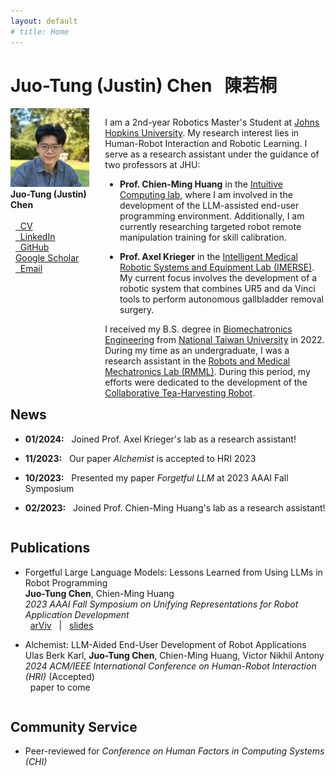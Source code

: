```yaml
---
layout: default
# title: Home
---
```



<h1>Juo-Tung (Justin) Chen &nbsp; 陳若桐</h1>

<div style="float: right; width: 70%;">
    <p>
        I am a 2nd-year Robotics Master's Student at 
        <a href="https://www.jhu.edu/">Johns Hopkins University</a>. 
        My research interest lies in Human-Robot Interaction and Robotic Learning. I serve as a research assistant under the guidance of two professors at JHU:
        <ul>
            <li>
                <b>Prof. Chien-Ming Huang</b> in the 
                <a href="https://intuitivecomputing.github.io/">Intuitive Computing lab</a>, where I am involved in the development of the LLM-assisted end-user programming environment. 
                Additionally, I am currently researching targeted robot remote manipulation training for skill calibration.
            </li>
        </ul>
        <ul>
            <li>
                <b>Prof. Axel Krieger</b> in the 
                <a href="https://imerse.lcsr.jhu.edu/">Intelligent Medical Robotic Systems and Equipment Lab (IMERSE)</a>. 
                My current focus involves the development of a robotic system that combines UR5 and da Vinci tools to perform autonomous gallbladder removal surgery.
            </li>
        </ul>
    </p>
    <p>
        I received my B.S. degree in 
        <a href="(https://www.bime.ntu.edu.tw/English/Default.html">Biomechatronics Engineering</a> 
        from 
        <a href="(https://www.ntu.edu.tw/">National Taiwan University</a> 
        in 2022.
        During my time as an undergraduate, I was a research assistant in the 
        <a href="http://rmml.bime.ntu.edu.tw/nturmmle.html">Robots and Medical Mechatronics Lab (RMML)</a>.
        During this period, my efforts were dedicated to the development of the
        <a href="https://sites.google.com/view/tea-harvesting-robot/project?authuser=0">Collaborative Tea-Harvesting Robot</a>.
    </p>

</div>

<div>
    <img src="/assets/Juo-Tung-photo.jpg" width="25%" height="28%">
    <br>
    <!-- <h3> -->
    <strong>Juo-Tung (Justin) Chen</strong>
    <br>
    <br>
        &nbsp; <i class="fa fa-file"></i> <a href="https://drive.google.com/file/d/1uHBaOGW2hYhs4___-GXZHyyhzmM4NJKn/view?usp=sharing">&nbsp; CV</a> <br>
        &nbsp; <i class="fa fa-linkedin"></i> <a href="https://www.linkedin.com/in/juo-tung-chen/">&nbsp; LinkedIn</a> <br>
        &nbsp; <i class="fa fa-github"></i> <a href="https://github.com/JuoTungChe">&nbsp; GitHub</a> <br>
        &nbsp; <i class="fa fa-graduation-cap"></i> <a href="https://scholar.google.com/citations?hl=en&view_op=list_works&gmla=AH70aAXxk2fHAZPjPFlZOI1pwkNiaeLONfXh8d1Bk3ozfIDCi39IcHQp8BZHilhw_QL-Gnu_nLg_e4Ew6t-VeA&user=qqUqgWoAAAAJ"> Google Scholar</a> <br>
        &nbsp; <i class="fa fa-envelope"></i> <a href="mailto:jchen396@jhu.edu">&nbsp; Email</a>
</div>

<div style="clear: both;"> 


<table width="100%" align="center" border="0" cellspacing="0" cellpadding="20">
    <tr>
        <h2>News</h2>
        <ul>
            <li><strong>01/2024:</strong> &nbsp; Joined Prof. Axel Krieger's lab as a research assistant!</li>
        </ul>			  
        <ul>
            <li><strong>11/2023:</strong> &nbsp; Our paper <em>Alchemist</em> is accepted to HRI 2023</li>
        </ul>
        <ul>
            <li><strong>10/2023:</strong> &nbsp; Presented my paper <em>Forgetful LLM</em> at 2023 AAAI Fall Symposium</li>
        </ul>
        <ul>
            <li><strong>02/2023:</strong> &nbsp; Joined Prof. Chien-Ming Huang's lab as a research assistant!</li>
        </ul>
    </tr>
</table>
</div>

<table width="100%" align="center" border="0" cellspacing="0" cellpadding="20">
    <h2>Publications</h2>
    <ul>
        <li>
            Forgetful Large Language Models: Lessons Learned from Using LLMs in Robot Programming <br>
            <strong>Juo-Tung Chen</strong>, Chien-Ming Huang <br>
            <em>2023 AAAI Fall Symposium on Unifying Representations for Robot Application Development</em> <br>
            &nbsp; 
            <a href="https://arxiv.org/abs/2310.06646">arViv</a>  &nbsp; |  &nbsp; 
            <a href="./projects/LLM/Forgetful-Large-Language-Models-Lessons-Learned-from-Using-LLMs-in-Robot-Programming.pdf">slides</a> 
        </li>
    </ul>
    <ul>
        <li>
            Alchemist: LLM-Aided End-User Development of Robot Applications <br>
            Ulas Berk Karl, <strong>Juo-Tung Chen</strong>, Chien-Ming Huang, Victor Nikhil Antony <br>
            <em>2024 ACM/IEEE International Conference on Human-Robot Interaction (HRI)</em> (Accepted) <br>
            &nbsp; 
            <a>paper to come</a>
        </li>
    </ul>
</table>
<table width="100%" align="center" border="0" cellspacing="0" cellpadding="20">
    <h2>Community Service</h2>
    <ul>
        <li>
            Peer-reviewed for <em>Conference on Human Factors in Computing Systems (CHI)</em>
        </li>
    </ul>
</table>